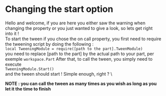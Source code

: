 # Changing the start option
Hello and welcome, if you are here you either saw the warning when changing the property or you just wanted to give a look, so lets get right into it ! \
To start the tween if you chose the on call property, you first need to require the tweening script by doing the following : \
``
local TweeningModule = require([path to the part].TweenModule) 
`` \
you need to replace [path to the part] by the actual path to your part, per exemple
``
workspace.Part
``
After that, to call the tween, you simply need to execute \
``
TweeningModule.Start()
`` \
and the tween should start ! Simple enough, right ? \

**NOTE : you can call the tween as many times as you wish as long as you let it the time to finish**
